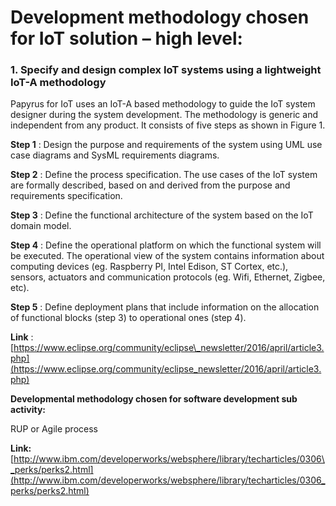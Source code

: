 # Development methodology chosen for IoT solution – high level:

### 1. Specify and design complex IoT systems using a lightweight IoT-A methodology

Papyrus for IoT uses an IoT-A based methodology to guide the IoT system designer during the system development. The methodology is generic and independent from any product. It consists of five steps as shown in Figure 1.

**Step 1** : Design the purpose and requirements of the system using UML use case diagrams and SysML requirements diagrams.

**Step 2** : Define the process specification. The use cases of the IoT system are formally described, based on and derived from the purpose and requirements specification.

**Step 3** : Define the functional architecture of the system based on the IoT domain model.

**Step 4** : Define the operational platform on which the functional system will be executed.
The operational view of the system contains information about computing devices (eg. Raspberry PI, Intel Edison, ST Cortex, etc.), sensors, actuators and communication protocols (eg. Wifi, Ethernet, Zigbee, etc).

**Step 5** : Define deployment plans that include information on the allocation of functional blocks (step 3) to operational ones (step 4).

**Link** : [https://www.eclipse.org/community/eclipse\_newsletter/2016/april/article3.php](https://www.eclipse.org/community/eclipse_newsletter/2016/april/article3.php)

**Developmental methodology chosen for software development sub activity:**

RUP or Agile process

**Link:** [http://www.ibm.com/developerworks/websphere/library/techarticles/0306\_perks/perks2.html](http://www.ibm.com/developerworks/websphere/library/techarticles/0306_perks/perks2.html)

